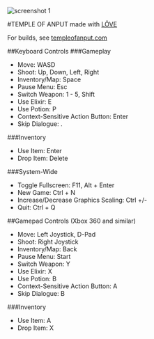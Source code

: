 ![screenshot 1](http://i.imgur.com/J8ZTQUc.png "SCREENSHOT!")

#TEMPLE OF ANPUT
made with [LÖVE](http://love2d.org)

For builds, see [templeofanput.com](http://www.templeofanput.com)

##Keyboard Controls
###Gameplay
* Move: WASD
* Shoot: Up, Down, Left, Right
* Inventory/Map: Space
* Pause Menu: Esc
* Switch Weapon: 1 - 5, Shift
* Use Elixir: E
* Use Potion: P
* Context-Sensitive Action Button: Enter
* Skip Dialogue: .

###Inventory
* Use Item: Enter
* Drop Item: Delete

###System-Wide
* Toggle Fullscreen: F11, Alt + Enter
* New Game: Ctrl + N
* Increase/Decrease Graphics Scaling: Ctrl +/-
* Quit: Ctrl + Q

##Gamepad Controls (Xbox 360 and similar)
* Move: Left Joystick, D-Pad
* Shoot: Right Joystick
* Inventory/Map: Back
* Pause Menu: Start
* Switch Weapon: Y
* Use Elixir: X
* Use Potion: B
* Context-Sensitive Action Button: A
* Skip Dialogue: B

###Inventory
* Use Item: A
* Drop Item: X
